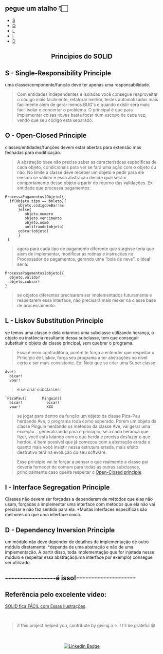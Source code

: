  <h2> pegue um atalho 👇🏻</h2>   
 
- [S](#s---single-responsibility-principle)
- [O](#o---open-closed-principle)
- [L](#l---liskov-substitution-principle)   
- [I](#i---interface-segregation-principle)      
- [D](#d---dependency-inversion-principle)   


<h2 align="center">Princípios do SOLID</h2>   
   
   ## S - Single-Responsibility Principle      
   uma classe/componente/função deve ter apenas uma responsabilidade.
   > Com entidades independentes e isoladas você consegue reaproveitar o código mais facilmente, refatorar melhor, testes automatizados mais facilmente alem de gerar menos BUG's e quando existir será mais facil isolar e concertar o problema.
   > O principal é que para implementar coisas novas basta focar num escopo de cada vez, vendo que seu código esta separado.   
   
   ## O - Open-Closed Principle   
   classes/entidades/funções devem estar abertas para extensão mas fechadas para modificação.
   > A abstração base não precisa saber as características especificas de cada objeto, condicionais para ver se fará uma ação com o objeto ou não. No limite a classe deve receber um objeto e pedir para ele mesmo se validar e essa abstração decide qual será o comportamento desse objeto a partir do retorno das validações.
   > Ex: entidade que processa pagamentos:
  
  ```
  ProcessaPagamentos(Objeto){      
    if(Objeto.tipo == boleto){     
        objeto.codigoDeBarras   
        }else{   
           objeto.numero   
           objeto.vencimento   
           objeto.nome
           antifraude(objeto)
        cobrar(objeto)
        }
   }
```   
> agora para cada tipo de pagamento diferente que surgisse teria que alem de implementar, modificar as rotinas e instruções no Processador de pagamentos, gerando uma "bola de neve".
o ideal seria:
```
ProcessaPagamentos(objeto){
  objeto.valido?
  objeto.cobrar!
}
```
>se objetos diferentes precisarem ser implementados futuramente  e respeitarem essa interface, não precisará mais mexer na classe base de processamento.

## L - Liskov Substitution Principle
se temos uma classe e dela criarmos uma subclasse utilizando herança, o objeto ou instância resultante dessa subclasse, tem que conseguir substituir o objeto da classe principal, sem quebrar o programa.
>Essa é meio contraditória, porém te força a entender que respeitar o Princípio de Liskov, força seu programa a ter abstrações no nível certo e ser mais consistente.
>Ex:
>Note que se criar uma Super classe:   
```
Ave()
  bicar!
  voar!
```
>e se criar subclasses:
```
`PicaPau()       Pinguin()
  bicar!           bicar!
  voar!            XXX  
```
> se jogar para dentro da função um objeto da classe Pica-Pau herdando Ave, o programa roda como esperado. Porem um objeto da classe Pinguin herdando os métodos da classe Ave, vai gerar uma exceção...
>generalizando para o principio, se a cada herança que fizer, você está lutando com o que herda e precisa desfazer o que herdou, é bem possível que já começou com a abstração errada e quanto mais você insistir nessa estrutura errada, mais efeito destrutivo terá na evolução do seu software.

>Esse principio vai te forçar a pensar o que realmente a classe pai deveria fornecer de comum para todas as outras subclasses, principalmente caso queira respeitar o [Open-Closed principle](#o---open-closed-principle).

## I - Interface Segregation Principle
Classes não devem ser forçadas a dependerem de métodos que elas não usam, forçadas a implementar uma interface com métodos que ela não vai precisar e não faz sentido para ela.
*Muitas interfaces específicas são melhores do que uma interface única.

## D - Dependency Inversion Principle
um módulo não deve depender de detalhes de implementação de outro módulo diretamente.
*dependa de uma abstração e não de uma implementação.
A partir disso, toda implementação que for injetada nesse módulo e respeitar essa abstração(uma interface por exemplo) consegue ser utilizado.

## -----------------é isso!--------------------   

## Referência pelo excelente video:
[SOLID fica FÁCIL com Essas Ilustrações](https://www.youtube.com/watch?v=6SfrO3D4dHM&ab_channel=FilipeDeschamps).

</br>

>if this project helped you, contribute by giving a ⭐ !! I'll be grateful 😁      

</br>   
<div align="center">   
  
   [![Linkedin Badge](https://img.shields.io/badge/-weslei%20tiago-292929?style=flat-square&logo=Linkedin&logoColor=white&link=https://www.linkedin.com/in/weslei-tiago-53b47a208/)](https://www.linkedin.com/in/weslei-tiago-53b47a208/)   
  
   </div>
